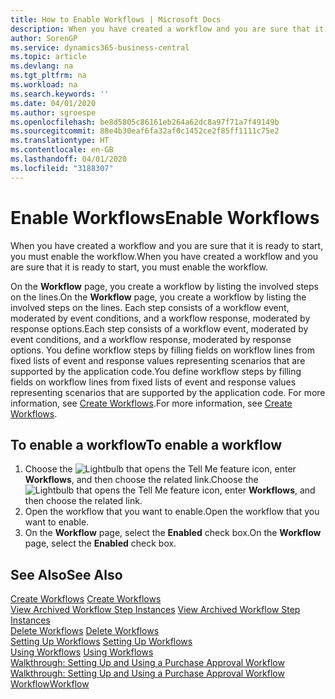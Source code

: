 ```yaml
---
title: How to Enable Workflows | Microsoft Docs
description: When you have created a workflow and you are sure that it is ready to start, you must enable the workflow.
author: SorenGP
ms.service: dynamics365-business-central
ms.topic: article
ms.devlang: na
ms.tgt_pltfrm: na
ms.workload: na
ms.search.keywords: ''
ms.date: 04/01/2020
ms.author: sgroespe
ms.openlocfilehash: be8d5805c86161eb264a62dc8a97f71a7f49149b
ms.sourcegitcommit: 88e4b30eaf6fa32af0c1452ce2f85ff1111c75e2
ms.translationtype: HT
ms.contentlocale: en-GB
ms.lasthandoff: 04/01/2020
ms.locfileid: "3188307"
---
```

# <a name="enable-workflows"></a><span data-ttu-id="6cf46-103">Enable Workflows</span><span class="sxs-lookup"><span data-stu-id="6cf46-103">Enable Workflows</span></span>
<span data-ttu-id="6cf46-104">When you have created a workflow and you are sure that it is ready to start, you must enable the workflow.</span><span class="sxs-lookup"><span data-stu-id="6cf46-104">When you have created a workflow and you are sure that it is ready to start, you must enable the workflow.</span></span>  

 <span data-ttu-id="6cf46-105">On the **Workflow** page, you create a workflow by listing the involved steps on the lines.</span><span class="sxs-lookup"><span data-stu-id="6cf46-105">On the **Workflow** page, you create a workflow by listing the involved steps on the lines.</span></span> <span data-ttu-id="6cf46-106">Each step consists of a workflow event, moderated by event conditions, and a workflow response, moderated by response options.</span><span class="sxs-lookup"><span data-stu-id="6cf46-106">Each step consists of a workflow event, moderated by event conditions, and a workflow response, moderated by response options.</span></span> <span data-ttu-id="6cf46-107">You define workflow steps by filling fields on workflow lines from fixed lists of event and response values representing scenarios that are supported by the application code.</span><span class="sxs-lookup"><span data-stu-id="6cf46-107">You define workflow steps by filling fields on workflow lines from fixed lists of event and response values representing scenarios that are supported by the application code.</span></span> <span data-ttu-id="6cf46-108">For more information, see [Create Workflows](across-how-to-create-workflows.md).</span><span class="sxs-lookup"><span data-stu-id="6cf46-108">For more information, see [Create Workflows](across-how-to-create-workflows.md).</span></span>  

## <a name="to-enable-a-workflow"></a><span data-ttu-id="6cf46-109">To enable a workflow</span><span class="sxs-lookup"><span data-stu-id="6cf46-109">To enable a workflow</span></span>  
1.  <span data-ttu-id="6cf46-110">Choose the ![Lightbulb that opens the Tell Me feature](media/ui-search/search_small.png "Tell me what you want to do") icon, enter **Workflows**, and then choose the related link.</span><span class="sxs-lookup"><span data-stu-id="6cf46-110">Choose the ![Lightbulb that opens the Tell Me feature](media/ui-search/search_small.png "Tell me what you want to do") icon, enter **Workflows**, and then choose the related link.</span></span>  
2.  <span data-ttu-id="6cf46-111">Open the workflow that you want to enable.</span><span class="sxs-lookup"><span data-stu-id="6cf46-111">Open the workflow that you want to enable.</span></span>  
3.  <span data-ttu-id="6cf46-112">On the **Workflow** page, select the **Enabled** check box.</span><span class="sxs-lookup"><span data-stu-id="6cf46-112">On the **Workflow** page, select the **Enabled** check box.</span></span>  

## <a name="see-also"></a><span data-ttu-id="6cf46-113">See Also</span><span class="sxs-lookup"><span data-stu-id="6cf46-113">See Also</span></span>  
 <span data-ttu-id="6cf46-114">[Create Workflows](across-how-to-create-workflows.md) </span><span class="sxs-lookup"><span data-stu-id="6cf46-114">[Create Workflows](across-how-to-create-workflows.md) </span></span>  
 <span data-ttu-id="6cf46-115">[View Archived Workflow Step Instances](across-how-to-view-archived-workflow-step-instances.md) </span><span class="sxs-lookup"><span data-stu-id="6cf46-115">[View Archived Workflow Step Instances](across-how-to-view-archived-workflow-step-instances.md) </span></span>  
 <span data-ttu-id="6cf46-116">[Delete Workflows](across-how-to-delete-workflows.md) </span><span class="sxs-lookup"><span data-stu-id="6cf46-116">[Delete Workflows](across-how-to-delete-workflows.md) </span></span>  
 <span data-ttu-id="6cf46-117">[Setting Up Workflows](across-set-up-workflows.md) </span><span class="sxs-lookup"><span data-stu-id="6cf46-117">[Setting Up Workflows](across-set-up-workflows.md) </span></span>  
 <span data-ttu-id="6cf46-118">[Using Workflows](across-use-workflows.md) </span><span class="sxs-lookup"><span data-stu-id="6cf46-118">[Using Workflows](across-use-workflows.md) </span></span>  
 <span data-ttu-id="6cf46-119">[Walkthrough: Setting Up and Using a Purchase Approval Workflow](walkthrough-setting-up-and-using-a-purchase-approval-workflow.md) </span><span class="sxs-lookup"><span data-stu-id="6cf46-119">[Walkthrough: Setting Up and Using a Purchase Approval Workflow](walkthrough-setting-up-and-using-a-purchase-approval-workflow.md) </span></span>  
 [<span data-ttu-id="6cf46-120">Workflow</span><span class="sxs-lookup"><span data-stu-id="6cf46-120">Workflow</span></span>](across-workflow.md)   
